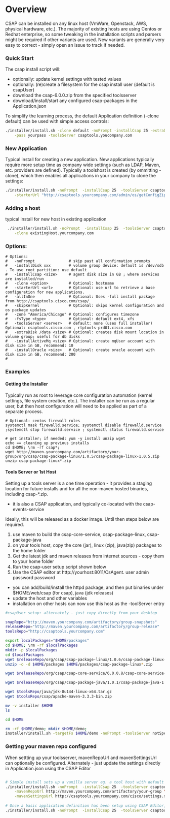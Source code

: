 # Overview
CSAP can be installed on any linux host (VmWare, Openstack, AWS, physical hardware, etc.). The majority of existing
hosts are using Centos or Redhat enterprise, so some tweaking in the installation scripts and parsers might be required
if other variants are used. New variants are generally very easy to correct - simply open an issue to track if needed. 



### Quick Start

The csap install script will:
- optionally: update kernel settings with tested values
- optionally: (re)create a filesystem for the csap install user (default is csapUser)
- download the csap-6.0.0.zip from the specified toolsserver
- download/install/start any configured csap-packages in the Application.json

To simplify the learning process, the default Application definition (-clone default) can be used with simple access controls:
``` bash
./installer/install.sh -clone default -noPrompt -installCsap 25 -extraDisk /data 25 -skipKernel \
	-pass yourpass -toolsServer csaptools.youcompany.com

```

### New Application
Typical install for creating a new application. New applications typically require more setup time as company wide settings
(such as LDAP, Maven, etc. providers are defined). Typically a toolshost is created (by ommitting -clone), which then enables
all applications in your company to clone the settings:

```bash
./installer/install.sh -noPrompt  -installCsap 25  -toolsServer csaptools.yourcompany.com \
 	-starterUrl "http://csaptools.yourcompany.com/admin/os/getConfigZip?path=YourStarter"
```
 	
### Adding a host
typical install for new host in existing application
```bash 
 ./installer/install.sh -noPrompt  -installCsap 25  -toolsServer csaptools.yourcompany.com \
 	-clone existingHost.yourcompany.com
```

### Options:
```
# Options:
#   -noPrompt               # skip past all confirmation prompts
#   -installDisk xxx        # volume group device: default is /dev/sdb . To use root partition: use default
#   -installCsap <size>     # agent disk size in GB ; where services are installed/run
#   -clone <option>         # Optional: hostname 
# 	-starterUrl <url>		# Optional: use url to retrieve a base configuration for new applications.
#   -allInOne               # Optional: Uses -full install package from http://csaptools.cisco.com/csap/
#   -skipKernel             # Optional: skips kernel configuration and os package updates
#   -zone "America/Chicago" # Optional: configures timezone
#   -fsType <type>          # Optional: default ext4, xfs
#   -toolsServer <server>   # default: none (uses full installer) Optional: csaptools.cisco.com , rtptools-prd01.cisco.com
#   -extraDisk /data <size> # Optional: creates disk mount location in volume group; useful for db disks
#   -installActiveMq <size> # Optional: create mqUser account with disk size in GB, recommend: 10
#   -installOracle <size>   # Optional: create oracle account with disk size in GB, recommend: 200
#
```

### Examples

#### Getting the Installer

Typically run as root to leverage core configuration automation (kernel settings, file system creation, etc.). 
The installer can be run as a regular user, but then host configuration will need to be applied as part of a separate process.

```
# Optional: centos firewall rules
systemctl mask firewalld.service; systemctl disable firewalld.service ;systemctl stop firewalld.service ; systemctl status firewalld.service
 
# get installer; if needed: yum -y install unzip wget
echo == cleaning up previous installs
cd $HOME; \rm -rf csap*;
wget http://maven.yourcompany.com/artifactory/your-group/org/csap/csap-package-linux/1.0.5/csap-package-linux-1.0.5.zip
unzip csap-package-linux*.zip
```


#### Tools Server or 1st Host

Setting up a tools server is a one time operation - it provides a staging location for future installs
and for all the non-maven hosted binaries, including csap-*.zip.
- it is also a CSAP application, and typically co-located with the csap-events-service

Ideally, this will be released as a docker image. Until then steps below are required.

1. use maven to build the csap-core-service, csap-package-linux, csap-package-java
2. on your tools host, copy the core (jar), linux (zip), java(zip) packages to the home folder
3. Get the latest jdk and maven releases from internet sources - copy them to your home folder
4. Run the csap-user setup script shown below
5. Use the CSAP editor at http://yourhost:8011/CsAgent. user admin password password
- you can add/build/install the httpd package, and then put binaries under $HOME/web/csap (for csap), 
java (jdk releases)
- update the host and other variables
- installation on other hosts can now use this host as the -toolServer entry

``` bash
#csapUser setup: alternately - just copy directly from your desktop

snapRepo="http://maven.yourcompany.com/artifactory/group-snapshots"
releaseRepo="http://maven.yourcompany.com/artifactory/group-release"
toolsRepo="http://csaptools.yourcompany.com"

export localPackages="$HOME/packages"
cd $HOME; \rm -rf $localPackages
mkdir -p $localPackages
cd $localPackages
wget $releaseRepo/org/csap/csap-package-linux/1.0.6/csap-package-linux-1.0.5-20171012.190158-5.zip
unzip -o -d $HOME/packages $HOME/packages/csap-package-linux*.zip

wget $releaseRepo/org/csap/csap-core-service/6.0.0.8/csap-core-service-6.0.0.8-20171012.162137-9.jar

wget $releaseRepo/org/csap/csap-package-java/1.0.1/csap-package-java-1.0.1.zip

wget $toolsRepo/java/jdk-8u144-linux-x64.tar.gz
wget $toolsRepo/csap/apache-maven-3.3.3-bin.zip

mv -v installer $HOME
ls

cd $HOME

rm -rf $HOME/demo; mkdir $HOME/demo; 
installer/install.sh -targetFs $HOME/demo -noPrompt -toolsServer notSpecified


```

### Getting your maven repo configured

When settting up your toolsserver, mavenRepoUrl and mavenSettingsUrl can optionally be configured.
Alternately - just update the settings directly in Application.json using the CSAP Editor

```bash

# Simple install sets up a vanilla server eg. a tool host with default application definition
./installer/install.sh -noPrompt  -installCsap 25  -toolsServer csaptools.yourcompany.com \
    -mavenRepoUrl http://maven.yourcompany.com/artifactory/your-group \
    -mavenSettingsUrl http://csaptools.yourcompany.com/cisco/settings.xml
 
# Once a basic application definition has been setup using CSAP Editor, additional hosts are added using clone
./installer/install.sh -noPrompt  -installCsap 25  -toolsServer csaptools.yourcompany.com -clone <YOUR_FIRST_VM>
```















